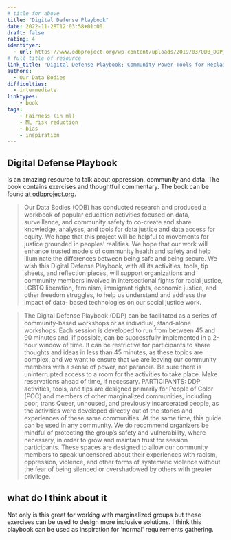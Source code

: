 ```yaml
---
# title for above
title: "Digital Defense Playbook"
date: 2022-11-28T12:03:58+01:00
draft: false
rating: 4
identifyer:
  - url: https://www.odbproject.org/wp-content/uploads/2019/03/ODB_DDP_HighRes_Single.pdf
# full title of resource
link_title: "Digital Defense Playbook; Community Power Tools for Reclaiming Data"
authors:
  - Our Data Bodies
difficulties:
  - intermediate
linktypes:
    - book
tags:
    - Fairness (in ml)
    - ML risk reduction
    - bias
    - inspiration
---
```


## Digital Defense Playbook
Is an amazing resource to talk about oppression, community and data.
The book contains exercises and thoughtfull commentary.
The book can be found [at odbproject.org](https://www.odbproject.org/wp-content/uploads/2019/03/ODB_DDP_HighRes_Single.pdf). 


> Our Data Bodies (ODB) has conducted research and produced a workbook
of popular education activities focused on data, surveillance, and
community safety to co-create and share knowledge, analyses, and tools
for data justice and data access for equity. We hope that this project will
be helpful to movements for justice grounded in peoples’ realities. We
hope that our work will enhance trusted models of community health
and safety and help illuminate the differences between being safe and
being secure. We wish this Digital Defense Playbook, with all its activities,
tools, tip sheets, and reflection pieces, will support organizations and
community members involved in intersectional fights for racial justice,
LGBTQ liberation, feminism, immigrant rights, economic justice, and other
freedom struggles, to help us understand and address the impact of data-
based technologies on our social justice work.

> The Digital Defense Playbook (DDP) can be facilitated as a
series of community-based workshops or as individual, stand-alone workshops. Each
session is developed to run from between 45 and 90 minutes and, if possible, can
be successfully implemented in a 2-hour window of time. It can be restrictive for
participants to share thoughts and ideas in less than 45 minutes, as these topics are
complex, and we want to ensure that we are leaving our community members with a
sense of power, not paranoia. Be sure there is uninterrupted access to a room for the
activities to take place. Make reservations ahead of time, if necessary.
PARTICIPANTS: DDP activities, tools, and tips are designed primarily for People
of Color (POC) and members of other marginalized communities, including poor, trans
Queer, unhoused, and previously incarcerated people, as the activities were developed
directly out of the stories and experiences of these same communities. At the same
time, this guide can be used in any community. We do recommend organizers be
mindful of protecting the group’s safety and vulnerability, where necessary, in order to
grow and maintain trust for session participants. These spaces are designed to allow
our community members to speak uncensored about their experiences with racism,
oppression, violence, and other forms of systematic violence without the fear of being
silenced or overshadowed by others with greater privilege.


## what do I think about it
Not only is this great for working with marginalized groups but these exercises can be used to design more inclusive solutions. I think this playbook can be used as inspiration for 'normal' requirements gathering.

